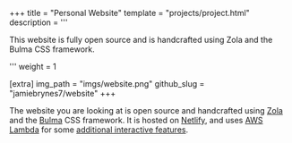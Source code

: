 +++
title = "Personal Website"
template = "projects/project.html"
description = '''
<p>This website is fully open source and is handcrafted using Zola and the Bulma CSS framework.</p>
'''
weight = 1

[extra]
img_path = "imgs/website.png"
github_slug = "jamiebrynes7/website"
+++

The website you are looking at is open source and handcrafted using [Zola](http://getzola.org/) and the [Bulma](https://bulma.io/) CSS framework. It is hosted on [Netlify](https://www.netlify.com/), and uses [AWS Lambda](https://aws.amazon.com/lambda/) for some [additional interactive features](/blog/kudos-please/).

